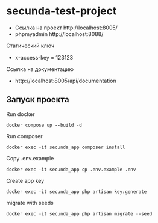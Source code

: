 # secunda-test-project

- Ссылка на проект http://localhost:8005/
- phpmyadmin http://localhost:8088/

Статический ключ
- x-access-key = 123123

Ссылка на документацию 
- http://localhost:8005/api/documentation

## Запуск проекта
Run docker
```
docker compose up --build -d
```

Run composer 
```
docker exec -it secunda_app composer install
```

Copy .env.example
```
docker exec -it secunda_app cp .env.example .env
```

Create app key
```
docker exec -it secunda_app php artisan key:generate
```

migrate with seeds
```
docker exec -it secunda_app php artisan migrate --seed
```

